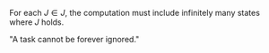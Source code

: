 For each $J∈J$, the computation must include infinitely many states where $J$ holds.

"A task cannot be forever ignored."